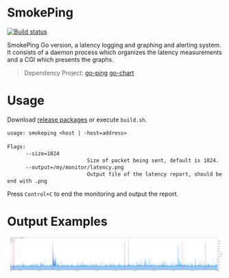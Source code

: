 # SmokePing

[![Build status](https://ci.appveyor.com/api/projects/status/nfejig7klr4diui4/branch/master?svg=true)](https://ci.appveyor.com/project/moyada/ping-prober/branch/master)


SmokePing Go version, a latency logging and graphing and alerting system. It consists of a daemon process which organizes the latency measurements and a CGI which presents the graphs.

> Dependency Project: [go-ping](https://github.com/go-ping/ping) [go-chart](https://github.com/wcharczuk/go-chart)


# Usage

Download [release packages](https://github.com/moyada/ping-prober/releases) or execute `build.sh`.

```
usage: smokeping <host | -host=address>

Flags:
      --size=1024
                          Size of packet being sent, default is 1024.
      --output=/my/monitor/latency.png
                          Output file of the latency report, should be end with .png
```

Press `Control+C` to end the monitoring and output the report.

# Output Examples

![output](output.png)